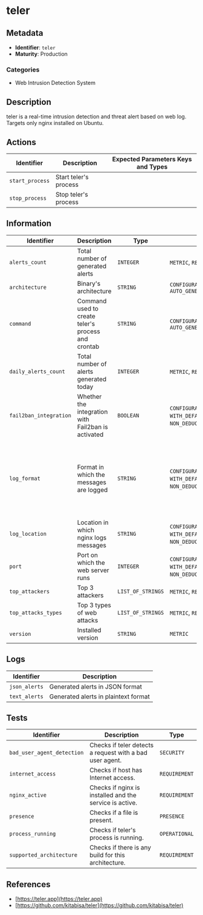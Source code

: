 # teler

## Metadata

- **Identifier**: `teler`
- **Maturity**: Production

### Categories

- Web Intrusion Detection System

## Description

teler is a real-time intrusion detection and threat alert based on web log. Targets only nginx installed on Ubuntu.

## Actions

<table>
    <thead>
        <tr>
            <th>Identifier</th>
            <th>Description</th>
            <th>Expected Parameters Keys and Types</th>
        </tr>
    </thead>
    <tbody>
        <tr>
            <td><code>start_process</code></td>
            <td>Start teler's process</td>
            <td></td>
        </tr>
        <tr>
            <td><code>stop_process</code></td>
            <td>Stop teler's process</td>
            <td></td>
        </tr>
    </tbody>
</table>

## Information

<table>
    <thead>
        <tr>
            <th>Identifier</th>
            <th>Description</th>
            <th>Type</th>
            <th>Properties</th>
            <th>Default Value</th>
        </tr>
    </thead>
    <tbody>
        <tr>
            <td><code>alerts_count</code></td>
            <td>Total number of generated alerts</td>
            <td><code>INTEGER</code></td>
            <td><code>METRIC</code>, <code>READ_ONLY</code></td>
            <td></td>
        </tr>
        <tr>
            <td><code>architecture</code></td>
            <td>Binary's architecture</td>
            <td><code>STRING</code></td>
            <td><code>CONFIGURATION</code>, <code>READ_ONLY</code>, <code>AUTO_GENERATED_BEFORE_INSTALL</code></td>
            <td></td>
        </tr>
        <tr>
            <td><code>command</code></td>
            <td>Command used to create teler's process and crontab</td>
            <td><code>STRING</code></td>
            <td><code>CONFIGURATION</code>, <code>READ_ONLY</code>, <code>AUTO_GENERATED_BEFORE_INSTALL</code></td>
            <td></td>
        </tr>
        <tr>
            <td><code>daily_alerts_count</code></td>
            <td>Total number of alerts generated today</td>
            <td><code>INTEGER</code></td>
            <td><code>METRIC</code>, <code>READ_ONLY</code></td>
            <td></td>
        </tr>
        <tr>
            <td><code>fail2ban_integration</code></td>
            <td>Whether the integration with Fail2ban is activated</td>
            <td><code>BOOLEAN</code></td>
            <td><code>CONFIGURATION</code>, <code>MANDATORY</code>, <code>WITH_DEFAULT_VALUE</code>, <code>NON_DEDUCTIBLE</code>, <code>WRITABLE</code></td>
            <td><code>False</code></td>
        </tr>
        <tr>
            <td><code>log_format</code></td>
            <td>Format in which the messages are logged</td>
            <td><code>STRING</code></td>
            <td><code>CONFIGURATION</code>, <code>MANDATORY</code>, <code>WITH_DEFAULT_VALUE</code>, <code>NON_DEDUCTIBLE</code>, <code>WRITABLE</code></td>
            <td>$<code>remote_addr</code> $<code>remote_user</code> - [$<code>time_local</code>] "$<code>request_method</code> $<code>request_uri</code> $<code>request_protocol</code>" $<code>status</code> $<code>body_bytes_sent</code> "$<code>http_referer</code>" "$<code>http_user_agent</code>"</td>
        </tr>
        <tr>
            <td><code>log_location</code></td>
            <td>Location in which nginx logs messages</td>
            <td><code>STRING</code></td>
            <td><code>CONFIGURATION</code>, <code>MANDATORY</code>, <code>WITH_DEFAULT_VALUE</code>, <code>NON_DEDUCTIBLE</code>, <code>WRITABLE</code></td>
            <td>/<code>var</code>/<code>log</code>/<code>nginx</code>/<code>access.log</code></td>
        </tr>
        <tr>
            <td><code>port</code></td>
            <td>Port on which the web server runs</td>
            <td><code>INTEGER</code></td>
            <td><code>CONFIGURATION</code>, <code>MANDATORY</code>, <code>WITH_DEFAULT_VALUE</code>, <code>NON_DEDUCTIBLE</code>, <code>WRITABLE</code></td>
            <td><code>80</code></td>
        </tr>
        <tr>
            <td><code>top_attackers</code></td>
            <td>Top 3 attackers</td>
            <td><code>LIST_OF_STRINGS</code></td>
            <td><code>METRIC</code>, <code>READ_ONLY</code></td>
            <td></td>
        </tr>
        <tr>
            <td><code>top_attacks_types</code></td>
            <td>Top 3 types of web attacks</td>
            <td><code>LIST_OF_STRINGS</code></td>
            <td><code>METRIC</code>, <code>READ_ONLY</code></td>
            <td></td>
        </tr>
        <tr>
            <td><code>version</code></td>
            <td>Installed version</td>
            <td><code>STRING</code></td>
            <td><code>METRIC</code></td>
            <td></td>
        </tr>
    </tbody>
</table>

## Logs

<table>
    <thead>
        <tr>
            <th>Identifier</th>
            <th>Description</th>
        </tr>
    </thead>
    <tbody>
        <tr>
            <td><code>json_alerts</code></td>
            <td>Generated alerts in JSON format</td>
        </tr>
        <tr>
            <td><code>text_alerts</code></td>
            <td>Generated alerts in plaintext format</td>
        </tr>
    </tbody>
</table>

## Tests

<table>
    <thead>
        <tr>
            <th>Identifier</th>
            <th>Description</th>
            <th>Type</th>
        </tr>
    </thead>
    <tbody>
        <tr>
            <td><code>bad_user_agent_detection</code></td>
            <td>Checks if teler detects a request with a bad user agent.</td>
            <td><code>SECURITY</code></td>
        </tr>
        <tr>
            <td><code>internet_access</code></td>
            <td>Checks if host has Internet access.</td>
            <td><code>REQUIREMENT</code></td>
        </tr>
        <tr>
            <td><code>nginx_active</code></td>
            <td>Checks if nginx is installed and the service is active.</td>
            <td><code>REQUIREMENT</code></td>
        </tr>
        <tr>
            <td><code>presence</code></td>
            <td>Checks if a file is present.</td>
            <td><code>PRESENCE</code></td>
        </tr>
        <tr>
            <td><code>process_running</code></td>
            <td>Checks if teler's process is running.</td>
            <td><code>OPERATIONAL</code></td>
        </tr>
        <tr>
            <td><code>supported_architecture</code></td>
            <td>Checks if there is any build for this architecture.</td>
            <td><code>REQUIREMENT</code></td>
        </tr>
    </tbody>
</table>

## References

- [https://teler.app](https://teler.app)
- [https://github.com/kitabisa/teler](https://github.com/kitabisa/teler)
